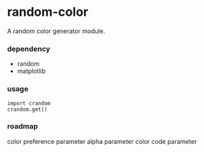 # random-color
A random color generator module.

### dependency
- random
- matplotlib

### usage
```
import crandom
crandom.get()
```

### roadmap
color preference parameter
alpha parameter
color code parameter
